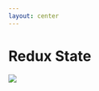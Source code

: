 ```yaml
---
layout: center
---
```


# Redux State

<img class="diagram" src="images/redux-flux-state.drawio.svg">
